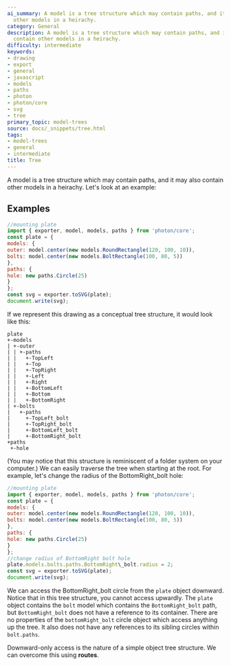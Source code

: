 ```yaml
---
ai_summary: A model is a tree structure which may contain paths, and it may also contain
  other models in a heirachy.
category: General
description: A model is a tree structure which may contain paths, and it may also
  contain other models in a heirachy.
difficulty: intermediate
keywords:
- drawing
- export
- general
- javascript
- models
- paths
- photon
- photon/core
- svg
- tree
primary_topic: model-trees
source: docs/_snippets/tree.html
tags:
- model-trees
- general
- intermediate
title: Tree
---
```

A model is a tree structure which may contain paths, and it may also contain other models in a heirachy.
Let's look at an example:


## Examples

```javascript
//mounting plate
import { exporter, model, models, paths } from 'photon/core';
const plate = {
models: {
outer: model.center(new models.RoundRectangle(120, 100, 10)),
bolts: model.center(new models.BoltRectangle(100, 80, 5))
},
paths: {
hole: new paths.Circle(25)
}
};
const svg = exporter.toSVG(plate);
document.write(svg);
```

If we represent this drawing as a conceptual tree structure, it would look like this:

```
plate
+-models
| +-outer
| | +-paths
| |   +-TopLeft
| |   +-Top
| |   +-TopRight
| |   +-Left
| |   +-Right
| |   +-BottomLeft
| |   +-Bottom
| |   +-BottomRight
| +-bolts
|   +-paths
|     +-TopLeft_bolt
|     +-TopRight_bolt
|     +-BottomLeft_bolt
|     +-BottomRight_bolt
+paths
 +-hole
```

(You may notice that this structure is reminiscent of a folder system on your computer.)
We can easily traverse the tree when starting at the root. For example, let's change the radius of the BottomRight\_bolt hole:

```javascript
//mounting plate
import { exporter, model, models, paths } from 'photon/core';
const plate = {
models: {
outer: model.center(new models.RoundRectangle(120, 100, 10)),
bolts: model.center(new models.BoltRectangle(100, 80, 5))
},
paths: {
hole: new paths.Circle(25)
}
};
//change radius of BottomRight bolt hole
plate.models.bolts.paths.BottomRight\_bolt.radius = 2;
const svg = exporter.toSVG(plate);
document.write(svg);
```

We can access the BottomRight\_bolt circle from the `plate` object downward. Notice that in this tree structure, you cannot access upwardly.
The `plate` object contains the `bolt` model which contains the `BottomRight_bolt` path, but `BottomRight_bolt`
does not have a reference to its container. There are no properties of the `bottomRight_bolt` circle object which access anything up the tree.
It also does not have any references to its sibling circles within `bolt.paths`.

Downward-only access is the nature of a simple object tree structure. We can overcome this using **routes**.
